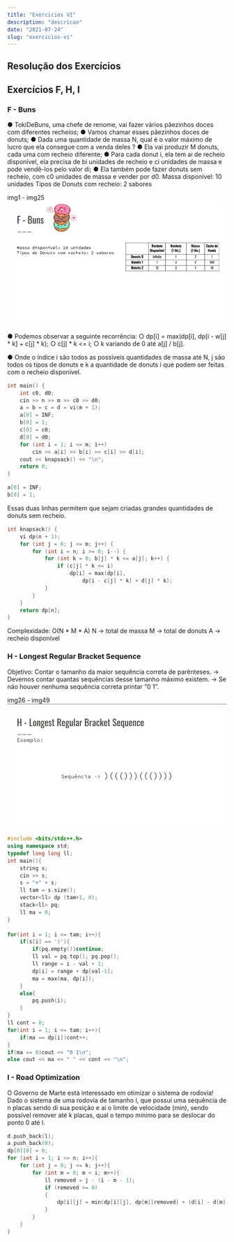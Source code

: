 ```yaml
---
title: "Exercicios VI"
description: "descricao"
date: "2021-07-24"
slug: "exercicios-vi"
---
```

## Resolução dos Exercícios
## Exercícios F, H, I

### F - Buns
● TokiDeBuns, uma chefe de renome, vai fazer vários
pãezinhos doces com diferentes recheios;
● Vamos chamar esses pãezinhos doces de donuts;
● Dada uma quantidade de massa N, qual é o valor
máximo de lucro que ela consegue com a venda
deles ?
● Ela vai produzir M donuts, cada uma com recheio diferente;
● Para cada donut i, ela tem ai de recheio disponível, ela precisa de bi unidades de recheio e ci unidades de massa e pode vendê-los pelo valor di;
● Ela também pode fazer donuts sem recheio, com c0 unidades de massa e vender por d0.
Massa disponível: 10 unidades
Tipos de Donuts com recheio: 2 sabores

img1 - img25
![gif1](gif1.gif)

● Podemos observar a seguinte recorrência:
○ dp[i] = max(dp[i], dp[i - w[j] * k] + c[j] * k);
○ c[j] * k <= i;
○ k variando de 0 até a[j] / b[j].

● Onde o índice i são todos as possíveis quantidades
de massa até N, j são todos os tipos de donuts e
k a quantidade de donuts i que podem ser feitas
com o recheio disponível.
``` C++
int main() {
    int c0, d0;
    cin >> n >> m >> c0 >> d0;
    a = b = c = d = vi(m + 1);
    a[0] = INF;
    b[0] = 1;
    c[0] = c0;
    d[0] = d0;
    for (int i = 1; i <= m; i++)
        cin >> a[i] >> b[i] >> c[i] >> d[i];
    cout << knapsack() << "\n";
    return 0;
}
```
``` C++
a[0] = INF;
b[0] = 1;
```
Essas duas linhas permitem que sejam
criadas grandes quantidades de donuts sem
recheio.
``` C++
int knapsack() {
    vi dp(n + 1);
    for (int j = 0; j <= m; j++) {
        for (int i = n; i >= 0; i--) {
            for (int k = 0; b[j] * k <= a[j]; k++) {
                if (c[j] * k <= i)
                    dp[i] = max(dp[i],
                        dp[i - c[j] * k] + d[j] * k);
            }
        }
    }
    return dp[n];
}
```

Complexidade: O(N * M * A)
N -> total de massa
M -> total de donuts
A -> recheio disponível

### H - Longest Regular Bracket Sequence

Objetivo: Contar o tamanho da maior sequência correta de
parênteses.
-> Devemos contar quantas sequências desse tamanho máximo
existem.
-> Se não houver nenhuma sequência correta printar “0 1”.

img26 - img49
![gif2](gif2.gif)

``` C++
#include <bits/stdc++.h>
using namespace std;
typedef long long ll;
int main(){
    string s;
    cin >> s;
    s = "+" + s;
    ll tam = s.size();
    vector<ll> dp (tam+1, 0);
    stack<ll> pq;
    ll ma = 0;
}

for(int i = 1; i <= tam; i++){
    if(s[i] == ')'){
        if(pq.empty())continue;
        ll val = pq.top(); pq.pop();
        ll range = i - val + 1;
        dp[i] = range + dp[val-1];
        ma = max(ma, dp[i]);
    }
    else{
        pq.push(i);
    }
}
ll cont = 0;
for(int i = 1; i <= tam; i++){
    if(ma == dp[i])cont++;
}
if(ma == 0)cout << "0 1\n";
else cout << ma << " " << cont << "\n";
```

### I - Road Optimization
O Governo de Marte está interessado em otimizar o sistema
de rodovia!
Dado o sistema de uma rodovia de tamanho l, que possui
uma sequência de n placas sendo di sua posição e ai o limite
de velocidade (min), sendo possível remover até k placas,
qual o tempo mínimo para se deslocar do ponto 0 até l.

``` C++
d.push_back(l);
a.push_back(0);
dp[0][0] = 0;
for (int i = 1; i <= n; i++){
    for (int j = 0; j <= k; j++){
        for (int m = 0; m < i; m++){
            ll removed = j - (i - m - 1);
            if (removed >= 0)
            {
                dp[i][j] = min(dp[i][j], dp[m][removed] + (d[i] - d[m]) * a[m]);
            }
        }
    }
}
```
